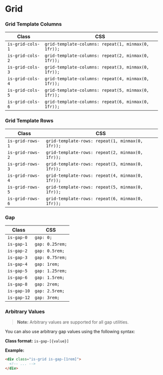 # Grid

### Grid Template Columns

| Class | CSS |
| --- | --- |
| `is-grid-cols-1` | `grid-template-columns: repeat(1, minmax(0, 1fr));` |
| `is-grid-cols-2` | `grid-template-columns: repeat(2, minmax(0, 1fr));` |
| `is-grid-cols-3` | `grid-template-columns: repeat(3, minmax(0, 1fr));` |
| `is-grid-cols-4` | `grid-template-columns: repeat(4, minmax(0, 1fr));` |
| `is-grid-cols-5` | `grid-template-columns: repeat(5, minmax(0, 1fr));` |
| `is-grid-cols-6` | `grid-template-columns: repeat(6, minmax(0, 1fr));` |

### Grid Template Rows

| Class | CSS |
| --- | --- |
| `is-grid-rows-1` | `grid-template-rows: repeat(1, minmax(0, 1fr));` |
| `is-grid-rows-2` | `grid-template-rows: repeat(2, minmax(0, 1fr));` |
| `is-grid-rows-3` | `grid-template-rows: repeat(3, minmax(0, 1fr));` |
| `is-grid-rows-4` | `grid-template-rows: repeat(4, minmax(0, 1fr));` |
| `is-grid-rows-5` | `grid-template-rows: repeat(5, minmax(0, 1fr));` |
| `is-grid-rows-6` | `grid-template-rows: repeat(6, minmax(0, 1fr));` |

### Gap

| Class | CSS |
| --- | --- |
| `is-gap-0` | `gap: 0;` |
| `is-gap-1` | `gap: 0.25rem;` |
| `is-gap-2` | `gap: 0.5rem;` |
| `is-gap-3` | `gap: 0.75rem;` |
| `is-gap-4` | `gap: 1rem;` |
| `is-gap-5` | `gap: 1.25rem;` |
| `is-gap-6` | `gap: 1.5rem;` |
| `is-gap-8` | `gap: 2rem;` |
| `is-gap-10` | `gap: 2.5rem;` |
| `is-gap-12` | `gap: 3rem;` |

### Arbitrary Values

> **Note:** Arbitrary values are supported for all gap utilities.

You can also use arbitrary gap values using the following syntax:

**Class format:** `is-gap-[{value}]`

**Example:**
```html
<div class="is-grid is-gap-[1rem]">
  <!-- ... -->
</div>
```
